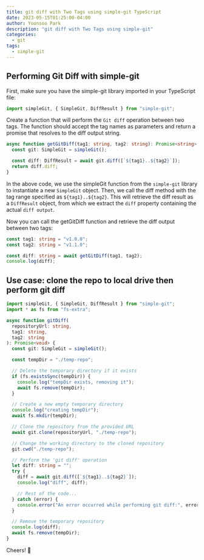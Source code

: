 ```yaml
---
title: git diff with Two Tags using simple-git TypeScript
date: 2023-05-15T01:25:00-04:00
author: Yoonsoo Park
description: "git diff with Two Tags using simple-git"
categories:
  - git
tags:
  - simple-git
---
```


## Performing Git Diff with simple-git

First, make sure you have the simple-git library imported in your TypeScript file:

```typescript
import simpleGit, { SimpleGit, DiffResult } from "simple-git";
```

Create a function that will perform the `Git diff` operation between two tags. The function should accept the tag names as parameters and return a promise that resolves to the diff output string.

```typescript
async function getGitDiff(tag1: string, tag2: string): Promise<string> {
  const git: SimpleGit = simpleGit();

  const diff: DiffResult = await git.diff([`${tag1}..${tag2}`]);
  return diff.diff;
}
```

In the above code, we use the simpleGit function from the `simple-git` library to instantiate a new `SimpleGit` object. Then, we call the diff method with the tag range specified as `${tag1}..${tag2}`. This will retrieve the diff result as a `DiffResult` object, from which we extract the `diff` property containing the actual `diff output`.

Now you can call the getGitDiff function and retrieve the diff output between two tags:

```typescript
const tag1: string = "v1.0.0";
const tag2: string = "v1.1.0";

const diff: string = await getGitDiff(tag1, tag2);
console.log(diff);
```

## Use case: clone the repo to local drive then perform git diff

```typescript
import simpleGit, { SimpleGit, DiffResult } from "simple-git";
import * as fs from "fs-extra";

async function gitDiff(
  repositoryUrl: string,
  tag1: string,
  tag2: string
): Promise<void> {
  const git: SimpleGit = simpleGit();

  const tempDir = "./temp-repo";

  // Delete the temporary directory if it exists
  if (fs.existsSync(tempDir)) {
    console.log("tempDir exists, removing it");
    await fs.remove(tempDir);
  }

  // Create a new empty temporary directory
  console.log("creating tempDir");
  await fs.mkdir(tempDir);

  // Clone the repository from the provided URL
  await git.clone(repositoryUrl, "./temp-repo");

  // Change the working directory to the cloned repository
  git.cwd("./temp-repo");

  // Perform the 'git diff' operation
  let diff: string = "";
  try {
    diff = await git.diff([`${tag1}..${tag2}`]);
    console.log("diff", diff);

    // Rest of the code...
  } catch (error) {
    console.error("An error occurred while performing git diff:", error);
  }

  // Remove the temporary repository
  console.log(diff);
  await fs.remove(tempDir);
}
```

Cheers! 🍺
